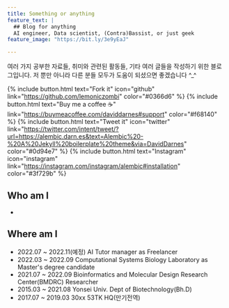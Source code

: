 ```yaml
---
title: Something or anything
feature_text: |
  ## Blog for anything
  AI engineer, Data scientist, (Contra)Bassist, or just geek
feature_image: "https://bit.ly/3e9yEaJ"

---
```


여러 가지 공부한 자료들, 취미와 관련된 활동들, 기타 여러 글들을 작성하기 위한 블로그입니다.
저 뿐만 아니라 다른 분들 모두가 도움이 되셨으면 좋겠습니다 ^_^

{% include button.html text="Fork it" icon="github" link="https://github.com/lemoniczombi" color="#0366d6" %} {% include button.html text="Buy me a coffee ☕️" link="https://buymeacoffee.com/daviddarnes#support" color="#f68140" %} {% include button.html text="Tweet it" icon="twitter" link="https://twitter.com/intent/tweet/?url=https://alembic.darn.es&text=Alembic%20-%20A%20Jekyll%20boilerplate%20theme&via=DavidDarnes" color="#0d94e7" %} {% include button.html text="Instagram"  icon="instagram" link="https://instagram.com/instagram/alembic#installation" color="#3f729b" %}


## Who am I
- 


## Where am I

- 2022.07 ~ 2022.11(예정) AI Tutor manager as Freelancer
- 2022.03 ~ 2022.09       Computational Systems Biology Laboratory as Master's degree candidate
- 2021.07 ~ 2022.09       Bioinformatics and Molecular Design Research Center(BMDRC) Researcher
- 2015.03 ~ 2021.08       Yonsei Univ. Dept of Biotechnology(Bh.D)
- 2017.07 ~ 2019.03       30xx 53TK HQ(만기전역)


